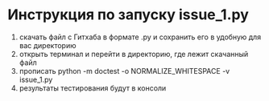 
# Инструкция по запуску issue_1.py 

1) скачать файл с Гитхаба в формате .py и сохранить его в удобную для вас директорию
2) открыть терминал и перейти в директорию, где лежит скачанный файл
3) прописать python -m doctest -o NORMALIZE_WHITESPACE -v issue_1.py
4) результаты тестирования будут в консоли 



